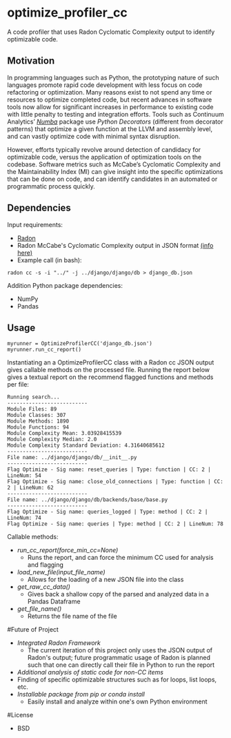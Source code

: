 # optimize_profiler_cc
A code profiler that uses Radon Cyclomatic Complexity output to identify optimizable code.

## Motivation
In programming languages such as Python, the prototyping nature of such languages promote rapid code development with less focus on code refactoring or optimization.  Many reasons exist to not spend any time or resources to optimize completed code, but recent advances in software tools now allow for significant increases in performance to existing code with little penalty to testing and integration efforts.  Tools such as Continuum Analytics’ <a href="http://numba.pydata.org">*Numba*</a> package use *Python Decorators* (different from decorator patterns) that optimize a given function at the LLVM and assembly level, and can vastly optimize code with minimal syntax disruption.  

However, efforts typically revolve around detection of candidacy for optimizable code, versus the application of optimization tools on the codebase.  Software metrics such as McCabe’s Cyclomatic Complexity and the Maintainability Index (MI) can give insight into the specific optimizations that can be done on code, and can identify candidates in an automated or programmatic process quickly.

## Dependencies
Input requirements:
- <a href="http://radon.readthedocs.org/en/latest/">Radon</a>
- Radon McCabe's Cyclomatic Complexity output in JSON format <a href="http://radon.readthedocs.org/en/latest/commandline.html">(info here)</a>
- Example call (in bash): 
```
radon cc -s -i "../" -j ../django/django/db > django_db.json
```

Addition Python package dependencies:
- NumPy
- Pandas

## Usage
```
myrunner = OptimizeProfilerCC('django_db.json')
myrunner.run_cc_report()
```
Instantiating an a OptimizeProfilerCC class with a Radon cc JSON output gives callable methods on the processed file. Running the report below gives a textual report on the recommend flagged functions and methods per file:
```
Running search...
--------------------------
Module Files: 89
Module Classes: 307
Module Methods: 1890
Module Functions: 94
Module Complexity Mean: 3.03928415539
Module Complexity Median: 2.0
Module Complexity Standard Deviation: 4.31640685612
--------------------------
File name: ../django/django/db/__init__.py
--------------------------
Flag Optimize - Sig name: reset_queries | Type: function | CC: 2 | LineNum: 54
Flag Optimize - Sig name: close_old_connections | Type: function | CC: 2 | LineNum: 62
--------------------------
File name: ../django/django/db/backends/base/base.py
--------------------------
Flag Optimize - Sig name: queries_logged | Type: method | CC: 2 | LineNum: 74
Flag Optimize - Sig name: queries | Type: method | CC: 2 | LineNum: 78
```
Callable methods:
- _run_cc_report(force_min_cc=None)_
  - Runs the report, and can force the minimum CC used for analysis and flagging
- _load_new_file(input_file_name)_
  - Allows for the loading of a new JSON file into the class
- _get_raw_cc_data()_
  - Gives back a shallow copy of the parsed and analyzed data in a Pandas Dataframe
- _get_file_name()_
  - Returns the file name of the file

#Future of Project
- _Integrated Radon Framework_
  - The current iteration of this project only uses the JSON output of Radon's output; future programmatic usage of Radon is planned such that one can directly call their file in Python to run the report
- _Additional analysis of static code for non-CC items_
 - Finding of specific optimizable structures such as for loops, list loops, etc.
- _Installable package from pip or conda install_
  - Easily install and analyze within one's own Python environment 

#License
- BSD
